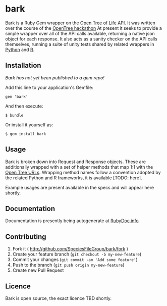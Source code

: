 bark
====

Bark is a Ruby Gem wrapper on the [Open Tree of Life API][3]. It was written over the course of the [OpenTree hackathon][2]  At present it seeks to provide a simple wrapper over all of the API calls available, returning a native json object for each response. It also acts as a sanity checker on the API calls themselves, running a suite of unity tests shared by related wrappers in [Python][5] and [R][4].

## Installation

_Bark has not yet been published to a gem repo!_

Add this line to your application's Gemfile:

    gem 'bark'

And then execute:

    $ bundle

Or install it yourself as:

    $ gem install bark

## Usage

Bark is broken down into Request and Response objects.  These are additionally wrapped with a set of helper methods that map 1:1 with the [Open Tree URLs][3].  Wrapping method names follow a convention adopted by the related Python and R frameworks, it is available [TODO: here].

Example usages are present available in the specs and will appear here shortly.

## Documentation

Documentation is presently being autogenerate at [RubyDoc.info][1]

## Contributing

1. Fork it ( http://github.com/SpeciesFileGroup/bark/fork )
2. Create your feature branch (`git checkout -b my-new-feature`)
3. Commit your changes (`git commit -am 'Add some feature'`)
4. Push to the branch (`git push origin my-new-feature`)
5. Create new Pull Request

## Licence

Bark is open source, the exact licence TBD shortly.

[1]: http://rubydoc.info/github/SpeciesFileGroup/bark/frames
[2]: https://github.com/OpenTreeOfLife/hackathon  
[3]: https://github.com/OpenTreeOfLife/opentree/wiki/Open-Tree-of-Life-APIs
[4]: https://github.com/fmichonneau/rotl
[5]: https://github.com/OpenTreeOfLife/opentree-interfaces
